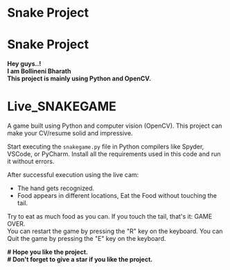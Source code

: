 # Snake Project
# Snake Project
<b>Hey guys..!<br>
I am Bollineni Bharath <br>
This project is mainly using Python and OpenCV.<br></b>

# Live_SNAKEGAME

A game built using Python and computer vision (OpenCV).
This project can make your CV/resume solid and impressive.

Start executing the `snakegame.py` file in Python compilers like Spyder, VSCode, or PyCharm.
Install all the requirements used in this code and run it without errors.

After successful execution using the live cam:
- The hand gets recognized.
- Food appears in different locations, Eat the Food  without touching the tail.

Try to eat as much food as you can. If you touch the tail, that's it: GAME OVER.  
You can restart the game by pressing the "R" key on the keyboard.
You can Quit the game by pressing the "E" key on the keyboard.

<b>
# Hope you like the project.<br>
# Don't forget to give a star if you like the project.<b>




